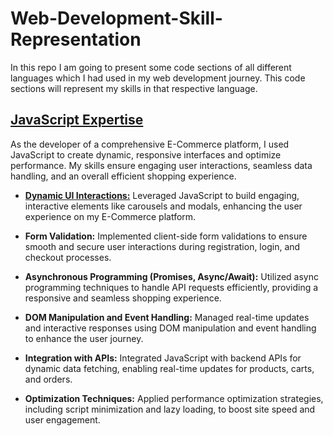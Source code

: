 # Web-Development-Skill-Representation
In this repo I am going to present some code sections of all different languages which I had used in my web development journey. This code sections will represent my skills in that respective language. 

## [JavaScript Expertise](Javascript/)
As the developer of a comprehensive E-Commerce platform, I used JavaScript to create dynamic, responsive interfaces and optimize performance. My skills ensure engaging user interactions, seamless data handling, and an overall efficient shopping experience.

- [**Dynamic UI Interactions:**](Javascript/Dynamic%20UI%20Interactions/README.md) Leveraged JavaScript to build engaging, interactive elements like carousels and modals, enhancing the user experience on my E-Commerce platform.

- **Form Validation:** Implemented client-side form validations to ensure smooth and secure user interactions during registration, login, and checkout processes.

- **Asynchronous Programming (Promises, Async/Await):** Utilized async programming techniques to handle API requests efficiently, providing a responsive and seamless shopping experience.

- **DOM Manipulation and Event Handling:** Managed real-time updates and interactive responses using DOM manipulation and event handling to enhance the user journey.

- **Integration with APIs:** Integrated JavaScript with backend APIs for dynamic data fetching, enabling real-time updates for products, carts, and orders.

- **Optimization Techniques:** Applied performance optimization strategies, including script minimization and lazy loading, to boost site speed and user engagement.
